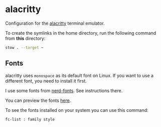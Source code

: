# alacritty

Configuration for the [alacritty](https://github.com/alacritty/alacritty) terminal emulator.

To create the symlinks in the home directory, run the following command from **this** directory:

```sh
stow . --target ~
```

## Fonts

alacritty uses `monospace` as its default font on Linux.
If you want to use a different font, you need to install it first.

I use some fonts from [nerd-fonts](https://github.com/ryanoasis/nerd-fonts). See instructions there.

You can preview the fonts [here](https://www.nerdfonts.com/font-downloads).

To see the fonts installed on your system you can use this command:

```sh
fc-list : family style
```

